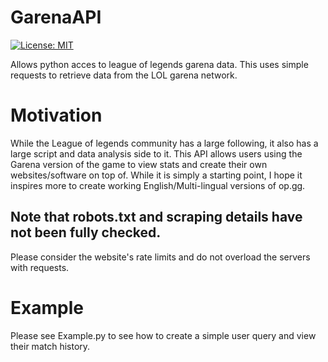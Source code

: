 # GarenaAPI
[![License: MIT](https://img.shields.io/badge/License-MIT-yellow.svg)](https://opensource.org/licenses/MIT)

Allows python acces to league of legends garena data. This uses simple requests to retrieve data from the LOL garena network.

# Motivation
While the League of legends community has a large following, it also has a large script and data analysis side to it. This API allows users using the Garena version of the game
to view stats and create their own websites/software on top of. While it is simply a starting point, I hope it inspires more to create working English/Multi-lingual versions of op.gg. 

## Note that robots.txt and scraping details have not been fully checked.
Please consider the website's rate limits and do not overload the servers with requests.


# Example
Please see Example.py to see how to create a simple user query and view their match history.
